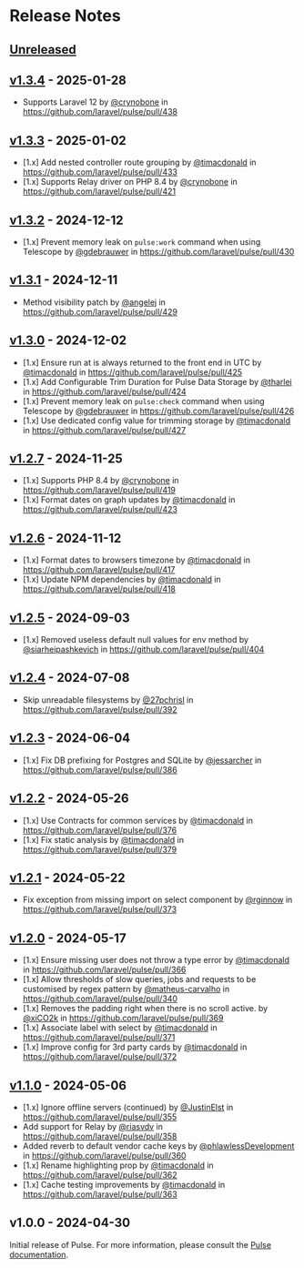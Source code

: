 # Release Notes

## [Unreleased](https://github.com/laravel/pulse/compare/v1.3.4...1.x)

## [v1.3.4](https://github.com/laravel/pulse/compare/v1.3.3...v1.3.4) - 2025-01-28

* Supports Laravel 12 by [@crynobone](https://github.com/crynobone) in https://github.com/laravel/pulse/pull/438

## [v1.3.3](https://github.com/laravel/pulse/compare/v1.3.2...v1.3.3) - 2025-01-02

* [1.x] Add nested controller route grouping by [@timacdonald](https://github.com/timacdonald) in https://github.com/laravel/pulse/pull/433
* [1.x] Supports Relay driver on PHP 8.4 by [@crynobone](https://github.com/crynobone) in https://github.com/laravel/pulse/pull/421

## [v1.3.2](https://github.com/laravel/pulse/compare/v1.3.1...v1.3.2) - 2024-12-12

* [1.x] Prevent memory leak on `pulse:work` command when using Telescope by [@gdebrauwer](https://github.com/gdebrauwer) in https://github.com/laravel/pulse/pull/430

## [v1.3.1](https://github.com/laravel/pulse/compare/v1.3.0...v1.3.1) - 2024-12-11

* Method visibility patch by [@angelej](https://github.com/angelej) in https://github.com/laravel/pulse/pull/429

## [v1.3.0](https://github.com/laravel/pulse/compare/v1.2.7...v1.3.0) - 2024-12-02

* [1.x] Ensure run at is always returned to the front end in UTC by [@timacdonald](https://github.com/timacdonald) in https://github.com/laravel/pulse/pull/425
* [1.x] Add Configurable Trim Duration for Pulse Data Storage by [@tharlei](https://github.com/tharlei) in https://github.com/laravel/pulse/pull/424
* [1.x] Prevent memory leak on `pulse:check` command when using Telescope by [@gdebrauwer](https://github.com/gdebrauwer) in https://github.com/laravel/pulse/pull/426
* [1.x] Use dedicated config value for trimming storage by [@timacdonald](https://github.com/timacdonald) in https://github.com/laravel/pulse/pull/427

## [v1.2.7](https://github.com/laravel/pulse/compare/v1.2.6...v1.2.7) - 2024-11-25

* [1.x] Supports PHP 8.4 by [@crynobone](https://github.com/crynobone) in https://github.com/laravel/pulse/pull/419
* [1.x] Format dates on graph updates by [@timacdonald](https://github.com/timacdonald) in https://github.com/laravel/pulse/pull/423

## [v1.2.6](https://github.com/laravel/pulse/compare/v1.2.5...v1.2.6) - 2024-11-12

* [1.x] Format dates to browsers timezone by [@timacdonald](https://github.com/timacdonald) in https://github.com/laravel/pulse/pull/417
* [1.x] Update NPM dependencies by [@timacdonald](https://github.com/timacdonald) in https://github.com/laravel/pulse/pull/418

## [v1.2.5](https://github.com/laravel/pulse/compare/v1.2.4...v1.2.5) - 2024-09-03

* [1.x] Removed useless default null values for env method by [@siarheipashkevich](https://github.com/siarheipashkevich) in https://github.com/laravel/pulse/pull/404

## [v1.2.4](https://github.com/laravel/pulse/compare/v1.2.3...v1.2.4) - 2024-07-08

* Skip unreadable filesystems by [@27pchrisl](https://github.com/27pchrisl) in https://github.com/laravel/pulse/pull/392

## [v1.2.3](https://github.com/laravel/pulse/compare/v1.2.2...v1.2.3) - 2024-06-04

* [1.x] Fix DB prefixing for Postgres and SQLite by [@jessarcher](https://github.com/jessarcher) in https://github.com/laravel/pulse/pull/386

## [v1.2.2](https://github.com/laravel/pulse/compare/v1.2.1...v1.2.2) - 2024-05-26

* [1.x] Use Contracts for common services by [@timacdonald](https://github.com/timacdonald) in https://github.com/laravel/pulse/pull/376
* [1.x] Fix static analysis by [@timacdonald](https://github.com/timacdonald) in https://github.com/laravel/pulse/pull/379

## [v1.2.1](https://github.com/laravel/pulse/compare/v1.2.0...v1.2.1) - 2024-05-22

* Fix exception from missing import on select component by [@rginnow](https://github.com/rginnow) in https://github.com/laravel/pulse/pull/373

## [v1.2.0](https://github.com/laravel/pulse/compare/v1.1.0...v1.2.0) - 2024-05-17

* [1.x] Ensure missing user does not throw a type error by [@timacdonald](https://github.com/timacdonald) in https://github.com/laravel/pulse/pull/366
* [1.x] Allow thresholds of slow queries, jobs and requests to be customised by regex pattern by [@matheus-carvalho](https://github.com/matheus-carvalho) in https://github.com/laravel/pulse/pull/340
* [1.x] Removes the padding right when there is no scroll active. by [@xiCO2k](https://github.com/xiCO2k) in https://github.com/laravel/pulse/pull/369
* [1.x] Associate label with select by [@timacdonald](https://github.com/timacdonald) in https://github.com/laravel/pulse/pull/371
* [1.x] Improve config for 3rd party cards by [@timacdonald](https://github.com/timacdonald) in https://github.com/laravel/pulse/pull/372

## [v1.1.0](https://github.com/laravel/pulse/compare/v1.0.0...v1.1.0) - 2024-05-06

* [1.x] Ignore offline servers (continued) by [@JustinElst](https://github.com/JustinElst) in https://github.com/laravel/pulse/pull/355
* Add support for Relay by [@riasvdv](https://github.com/riasvdv) in https://github.com/laravel/pulse/pull/358
* Added reverb to default vendor cache keys by [@phlawlessDevelopment](https://github.com/phlawlessDevelopment) in https://github.com/laravel/pulse/pull/360
* [1.x] Rename highlighting prop by [@timacdonald](https://github.com/timacdonald) in https://github.com/laravel/pulse/pull/362
* [1.x] Cache testing improvements by [@timacdonald](https://github.com/timacdonald) in https://github.com/laravel/pulse/pull/363

## v1.0.0 - 2024-04-30

Initial release of Pulse. For more information, please consult the [Pulse documentation](https://laravel.com/docs/pulse).
